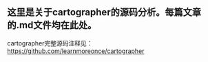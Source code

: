 ##  这里是关于cartographer的源码分析。每篇文章的.md文件均在此处。

cartographer完整源码注释见：https://github.com/learnmoreonce/cartographer
